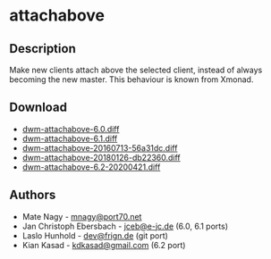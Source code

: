 attachabove
===========

Description
-----------
Make new clients attach above the selected client, instead of
always becoming the new master. This behaviour is known from Xmonad.

Download
--------
* [dwm-attachabove-6.0.diff](dwm-attachabove-6.0.diff)
* [dwm-attachabove-6.1.diff](dwm-attachabove-6.1.diff)
* [dwm-attachabove-20160713-56a31dc.diff](dwm-attachabove-20160713-56a31dc.diff)
* [dwm-attachabove-20180126-db22360.diff](dwm-attachabove-20180126-db22360.diff)
* [dwm-attachabove-6.2-20200421.diff](dwm-attachabove-6.2-20200421.diff)

Authors
-------
* Mate Nagy - <mnagy@port70.net>
* Jan Christoph Ebersbach - <jceb@e-jc.de> (6.0, 6.1 ports)
* Laslo Hunhold - <dev@frign.de> (git port)
* Kian Kasad - <kdkasad@gmail.com> (6.2 port)
